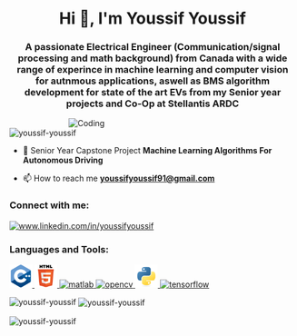 <h1 align="center">Hi 👋, I'm Youssif Youssif</h1>
<h3 align="center">A passionate Electrical Engineer (Communication/signal processing and math background) from Canada with a wide range of experince in machine learning and computer vision for autnmous applications, aswell as BMS algorithm development for state of the art EVs from my Senior year projects and Co-Op at Stellantis ARDC</h3>
<img align="right" alt="Coding" width="400" src="https://i.pinimg.com/originals/4a/d7/13/4ad713b97bd81020827b7e32c40eb833.gif">



<p align="left"> <img src="https://komarev.com/ghpvc/?username=youssif-youssif&label=Profile%20views&color=0e75b6&style=flat" alt="youssif-youssif" /> </p>

- 🔭 Senior Year Capstone Project **Machine Learning Algorithms For Autonomous Driving**

- 📫 How to reach me **youssifyoussif91@gmail.com**

<h3 align="left">Connect with me:</h3>
<p align="left">
<a href="https://linkedin.com/in/www.linkedin.com/in/youssifyoussif" target="blank"><img align="center" src="https://raw.githubusercontent.com/rahuldkjain/github-profile-readme-generator/master/src/images/icons/Social/linked-in-alt.svg" alt="www.linkedin.com/in/youssifyoussif" height="30" width="40" /></a>
</p>

<h3 align="left">Languages and Tools:</h3>
<p align="left"> <a href="https://www.w3schools.com/cpp/" target="_blank" rel="noreferrer"> <img src="https://raw.githubusercontent.com/devicons/devicon/master/icons/cplusplus/cplusplus-original.svg" alt="cplusplus" width="40" height="40"/> </a> <a href="https://www.w3.org/html/" target="_blank" rel="noreferrer"> <img src="https://raw.githubusercontent.com/devicons/devicon/master/icons/html5/html5-original-wordmark.svg" alt="html5" width="40" height="40"/> </a> <a href="https://www.mathworks.com/" target="_blank" rel="noreferrer"> <img src="https://upload.wikimedia.org/wikipedia/commons/2/21/Matlab_Logo.png" alt="matlab" width="40" height="40"/> </a> <a href="https://opencv.org/" target="_blank" rel="noreferrer"> <img src="https://www.vectorlogo.zone/logos/opencv/opencv-icon.svg" alt="opencv" width="40" height="40"/> </a> <a href="https://www.python.org" target="_blank" rel="noreferrer"> <img src="https://raw.githubusercontent.com/devicons/devicon/master/icons/python/python-original.svg" alt="python" width="40" height="40"/> </a> <a href="https://www.tensorflow.org" target="_blank" rel="noreferrer"> <img src="https://www.vectorlogo.zone/logos/tensorflow/tensorflow-icon.svg" alt="tensorflow" width="40" height="40"/> </a> </p>

<p><img align="left" src="https://github-readme-stats.vercel.app/api/top-langs?username=youssif-youssif&show_icons=true&locale=en&layout=compact" alt="youssif-youssif" /></p>

<p>&nbsp;<img align="center" src="https://github-readme-stats.vercel.app/api?username=youssif-youssif&show_icons=true&locale=en" alt="youssif-youssif" /></p>

<p><img align="center" src="https://github-readme-streak-stats.herokuapp.com/?user=youssif-youssif&" alt="youssif-youssif" /></p>
